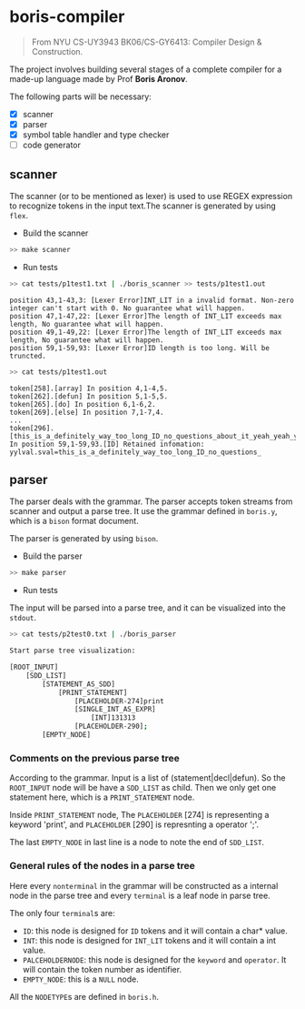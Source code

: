 # boris-compiler

> From NYU CS-UY3943 BK06/CS-GY6413: Compiler Design & Construction.

The project involves building several stages of a complete compiler for a made-up language made by Prof **Boris Aronov**. 


The following parts will be necessary:

- [x] scanner 
- [x] parser
- [x] symbol table handler and type checker
- [ ] code generator

## scanner

The scanner (or to be mentioned as lexer) is used to use REGEX expression to recognize tokens in the input text.The scanner is generated by using `flex`.

- Build the scanner

~~~ bash
>> make scanner
~~~

- Run tests

~~~ bash
>> cat tests/p1test1.txt | ./boris_scanner >> tests/p1test1.out
~~~
~~~
position 43,1-43,3: [Lexer Error]INT_LIT in a invalid format. Non-zero integer can't start with 0. No guarantee what will happen.
position 47,1-47,22: [Lexer Error]The length of INT_LIT exceeds max length, No guarantee what will happen.
position 49,1-49,22: [Lexer Error]The length of INT_LIT exceeds max length, No guarantee what will happen.
position 59,1-59,93: [Lexer Error]ID length is too long. Will be truncted.
~~~
~~~ bash
>> cat tests/p1test1.out
~~~
~~~
token[258].[array] In position 4,1-4,5.
token[262].[defun] In position 5,1-5,5.
token[265].[do] In position 6,1-6,2.
token[269].[else] In position 7,1-7,4.
...
token[296].[this_is_a_definitely_way_too_long_ID_no_questions_about_it_yeah_yeah_yeah_yeah_yeah_yeah_yeah] In position 59,1-59,93.[ID] Retained infomation: yylval.sval=this_is_a_definitely_way_too_long_ID_no_questions_
~~~

## parser

The parser deals with the grammar. The parser accepts token streams from scanner and output a parse tree. It use the grammar defined in `boris.y`, which is a `bison` format document.

The parser is generated by using `bison`.

- Build the parser

~~~ bash
>> make parser
~~~

- Run tests

The input will be parsed into a parse tree, and it can be visualized into the `stdout`.
~~~ bash
>> cat tests/p2test0.txt | ./boris_parser 

Start parse tree visualization:

[ROOT_INPUT]
    [SDD_LIST]
        [STATEMENT_AS_SDD]
            [PRINT_STATEMENT]
                [PLACEHOLDER-274]print
                [SINGLE_INT_AS_EXPR]
                    [INT]131313
                [PLACEHOLDER-290];
        [EMPTY_NODE]
~~~


### Comments on the previous parse tree

According to the grammar. Input is a list of (statement|decl|defun). So the `ROOT_INPUT` node will be have a `SDD_LIST` as child. Then we only get one statement here, which is a `PRINT_STATEMENT` node. 

Inside `PRINT_STATEMENT` node, The `PLACEHOLDER` [274] is representing a keyword 'print', and `PLACEHOLDER` [290] is represnting a operator ';'.

The last `EMPTY_NODE` in last line is a node to note the end of `SDD_LIST`.

### General rules of the nodes in a parse tree

Here every `nonterminal` in the grammar will be constructed as a internal node in the parse tree and every `terminal` is a leaf node in parse tree.

The only four `terminal`s are:

- `ID`: this node is designed for `ID` tokens and it will contain a char* value.
- `INT`: this node is designed for `INT_LIT` tokens and it will contain a int value.
- `PALCEHOLDERNODE`: this node is designed for the `keyword` and `operator`. It will contain the token number as identifier.
- `EMPTY_NODE`: this is a `NULL` node.

All the `NODETYPE`s are defined in `boris.h`.
